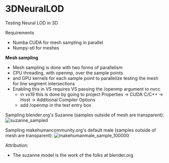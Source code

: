 # 3DNeuralLOD
Testing Neural LOD in 3D

Requirements
- Numba CUDA for mesh sampling in parallel
- Numpy-stl for meshes

**Mesh sampling**
- Mesh sampling is done with two forms of parallelism
- CPU threading, with openmp, over the sample points
- and GPU kernels for each sample point to parallelize testing the mesh for line segment intersections
- Enabling this in VS requires VS passing the /openmp argument to nvcc
  - in vs19 this is done by going to project Properties -> CUDA C/C++ -> Host -> Additional Compiler Options
  - add /openmp in the text entry box

Sampling blender.org's Suzanne (samples outside of mesh are transparent):
![suzanne_sampled](https://user-images.githubusercontent.com/56926839/149004660-7ae0fe37-4093-47f8-8910-81b8e30183e8.png)

Sampling makehumancommunity.org's default male (samples outside of mesh are transparent):
![makehumanmale_sample_100000](https://user-images.githubusercontent.com/56926839/149004827-0be5bedf-4e5e-4fdc-a978-a866419644e0.png)

Attribution:
- The suzanne model is the work of the folks at blender.org
